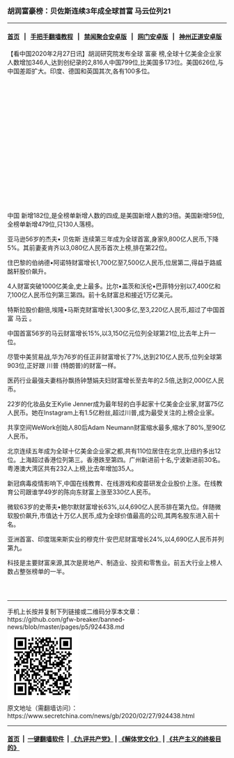### 胡润富豪榜：贝佐斯连续3年成全球首富 马云位列21
------------------------

#### [首页](https://github.com/gfw-breaker/banned-news/blob/master/README.md) &nbsp;&nbsp;|&nbsp;&nbsp; [手把手翻墙教程](https://github.com/gfw-breaker/guides/wiki) &nbsp;&nbsp;|&nbsp;&nbsp; [禁闻聚合安卓版](https://github.com/gfw-breaker/bn-android) &nbsp;&nbsp;|&nbsp;&nbsp; [网门安卓版](https://github.com/oGate2/oGate) &nbsp;&nbsp;|&nbsp;&nbsp; [神州正道安卓版](https://github.com/SzzdOgate/update) 



<div class="article_right" style="fone-color:#000">
 <p>
  【看中国2020年2月27日讯】胡润研究院发布全球
  <span href="https://www.secretchina.com/news/gb/tag/富豪" target="_blank">
   富豪
  </span>
  榜,全球十亿美金企业家人数增加346人,达到创纪录的2,816人中国799位,比美国多173位。美国626位,与中国差距扩大。印度、德国和英国其次,各有100多位。
  <span id="hideid" name="hideid" style="color:red;display:none;">
   <span href="https://www.secretchina.com">
   </span>
  </span>
 </p>
 <div id="txt-mid1-t21-2017">
  <ins class="adsbygoogle" data-ad-client="ca-pub-1276641434651360" data-ad-slot="2451032099" style="display:inline-block;width:336px;height:280px">
  </ins>
  <div id="SC-22xxx">
  </div>
 </div>
 <p>
  <span href="https://www.secretchina.com" target="_blank">
   中国
  </span>
  新增182位,是全榜单新增人数的四成,是美国新增人数的3倍。美国新增59位,全榜单新增479位,只130人落榜。
  <span id="hideid" name="hideid" style="color:red;display:none;">
   <span href="https://www.secretchina.com">
   </span>
  </span>
 </p>
 <p>
  亚马逊56岁的杰夫•
  <span href="https://www.secretchina.com/news/gb/tag/贝佐斯" target="_blank">
   贝佐斯
  </span>
  连续第三年成为全球首富,身家9,800亿人民币,下降5%。其前妻麦肯齐以3,080亿人民币首次上榜,排在第22位。
 </p>
 <p>
  住巴黎的伯纳德•阿诺特财富增长1,700亿至7,500亿人民币,位居第二,得益于路威酩轩股价飙升。
 </p>
 <p>
  4人财富突破1000亿美金,史上最多。比尔•盖茨和沃伦•巴菲特分别以7,400亿和7,100亿人民币位列第三第四。前十名财富总和接近1万亿美元。
 </p>
 <p>
  特斯拉股价翻倍,埃隆•马斯克财富增长1,300多亿,至3,220亿人民币,超过了中国首富
  <span href="https://www.secretchina.com/news/gb/tag/马云" target="_blank">
   马云
  </span>
  。
 </p>
 <p>
  中国首富56岁的马云财富增长15%,以3,150亿元位列全球第21位,比去年上升一位。
 </p>
 <p>
  尽管中美贸易战,华为76岁的任正非财富增长了7%,达到210亿人民币,位列全球第903位,正好跟
  <span href="https://www.secretchina.com/news/gb/tag/川普" target="_blank">
   川普
  </span>
  (特朗普)的财富一样。
 </p>
 <p>
  医药行业最强夫妻档孙飘扬钟慧娟夫妇财富增长至去年的2.5倍,达到2,000亿人民币。
 </p>
 <p>
  22岁的化妆品女王Kylie Jenner成为最年轻的白手起家十亿美金企业家,财富75亿人民币。她在Instagram上有1.5亿粉丝,超过川普,成为最受关注的上榜企业家。
 </p>
 <p>
  共享空间WeWork创始人80后Adam Neumann财富缩水最多,缩水了80%,至90亿人民币。
 </p>
 <p>
  北京连续五年成为全球十亿美金企业家之都,共有110位居住在北京,比纽约多出12位。上海超过香港位列第三。香港跌至第四。广州新进前十名,宁波新进前30名。粤港澳大湾区共有232人上榜,比去年增加35人。
 </p>
 <p>
  新冠病毒疫情影响下,中国在线教育、在线游戏和疫苗研发企业股价上涨。在线教育公司跟谁学49岁的陈向东财富上涨至330亿人民币。
 </p>
 <p>
  微软63岁的史蒂夫•鲍尔默财富增长63%,以4,690亿人民币排在第九位。伴随微软股价飙升,市值达十万亿人民币,成为全球价值最高的公司,其两名股东进入前十名。
 </p>
 <p>
  亚洲首富、印度瑞来斯实业的穆克什·安巴尼财富增长24%,以4,690亿人民币并列第九。
 </p>
 <p>
  科技是主要财富来源,其次是房地产、制造业、投资和零售业。前五大行业上榜人数占整张榜单的一半。
  <br>
   <center>
    <div>
     <div id="txt-mid2-t22-2017" style="display: block;  max-height: 351px;  overflow: hidden;">
      <div id="SC-21xxx">
      </div>
      <ins class="adsbygoogle" data-ad-client="ca-pub-1276641434651360" data-ad-format="auto" data-ad-slot="4301710469" data-full-width-responsive="true" style="display:block">
      </ins>
     </div>
    </div>
   </center>
   <div style="padding-top:12px;">
   </div>
  </br>
 </p>
</div>

<hr/>
手机上长按并复制下列链接或二维码分享本文章：<br/>
https://github.com/gfw-breaker/banned-news/blob/master/pages/p5/924438.md <br/>
<a href='https://github.com/gfw-breaker/banned-news/blob/master/pages/p5/924438.md'><img src='https://github.com/gfw-breaker/banned-news/blob/master/pages/p5/924438.md.png'/></a> <br/>
原文地址（需翻墙访问）：https://www.secretchina.com/news/gb/2020/02/27/924438.html


------------------------
#### [首页](https://github.com/gfw-breaker/banned-news/blob/master/README.md) &nbsp;|&nbsp; [一键翻墙软件](https://github.com/gfw-breaker/nogfw/blob/master/README.md) &nbsp;| [《九评共产党》](https://github.com/gfw-breaker/9ping.md/blob/master/README.md#九评之一评共产党是什么) | [《解体党文化》](https://github.com/gfw-breaker/jtdwh.md/blob/master/README.md) | [《共产主义的终极目的》](https://github.com/gfw-breaker/gczydzjmd.md/blob/master/README.md)


<img src='http://gfw-breaker.win/banned-news/pages/p5/924438.md' width='0px' height='0px'/>